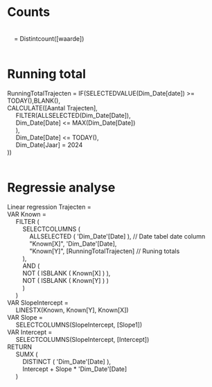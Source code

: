 # Counts<br>
<br>
&nbsp;&nbsp;&nbsp;&nbsp;= Distintcount([waarde])<br>
<br>

# Running total<br>

RunningTotalTrajecten = IF(SELECTEDVALUE(Dim_Date[date]) >= TODAY(),BLANK(),<br>
CALCULATE([Aantal Trajecten],<br>
&nbsp;&nbsp;&nbsp;&nbsp;    FILTER(ALLSELECTED(Dim_Date[Date]),<br>
&nbsp;&nbsp;&nbsp;&nbsp;    Dim_Date[Date] <= MAX(Dim_Date[Date])<br>
&nbsp;&nbsp;&nbsp;&nbsp;    ),<br>
&nbsp;&nbsp;&nbsp;&nbsp;    Dim_Date[Date] <= TODAY(),<br>
&nbsp;&nbsp;&nbsp;&nbsp;    Dim_Date[Jaar] = 2024<br>
))<br>
<br>

# Regressie analyse<br>

Linear regression Trajecten = <br>
VAR Known =<br>
&nbsp;&nbsp;&nbsp;&nbsp;    FILTER (<br>
&nbsp;&nbsp;&nbsp;&nbsp;&nbsp;&nbsp;&nbsp;&nbsp;        SELECTCOLUMNS (<br>
&nbsp;&nbsp;&nbsp;&nbsp;&nbsp;&nbsp;&nbsp;&nbsp;&nbsp;&nbsp;&nbsp;&nbsp;            ALLSELECTED ( 'Dim_Date'[Date] ), // Date tabel date column<br>
&nbsp;&nbsp;&nbsp;&nbsp;&nbsp;&nbsp;&nbsp;&nbsp;&nbsp;&nbsp;&nbsp;&nbsp;            "Known[X]", 'Dim_Date'[Date], <br>
&nbsp;&nbsp;&nbsp;&nbsp;&nbsp;&nbsp;&nbsp;&nbsp;&nbsp;&nbsp;&nbsp;&nbsp;            "Known[Y]", [RunningTotalTrajecten] // Runing totals<br>
&nbsp;&nbsp;&nbsp;&nbsp;&nbsp;&nbsp;&nbsp;&nbsp;        ),<br>
&nbsp;&nbsp;&nbsp;&nbsp;&nbsp;&nbsp;&nbsp;&nbsp;        AND (<br>
&nbsp;&nbsp;&nbsp;&nbsp;&nbsp;&nbsp;&nbsp;&nbsp;            NOT ( ISBLANK ( Known[X] ) ),<br>
&nbsp;&nbsp;&nbsp;&nbsp;&nbsp;&nbsp;&nbsp;&nbsp;            NOT ( ISBLANK ( Known[Y] ) )<br>
&nbsp;&nbsp;&nbsp;&nbsp;&nbsp;&nbsp;&nbsp;&nbsp;        )<br>
&nbsp;&nbsp;&nbsp;&nbsp;    )<br>
VAR SlopeIntercept =<br>
&nbsp;&nbsp;&nbsp;&nbsp;    LINESTX(Known, Known[Y], Known[X])<br>
VAR Slope =<br>
&nbsp;&nbsp;&nbsp;&nbsp;    SELECTCOLUMNS(SlopeIntercept, [Slope1])<br>
VAR Intercept = <br>
&nbsp;&nbsp;&nbsp;&nbsp;    SELECTCOLUMNS(SlopeIntercept, [Intercept])<br>
RETURN<br>
&nbsp;&nbsp;&nbsp;&nbsp;    SUMX (<br>
&nbsp;&nbsp;&nbsp;&nbsp;&nbsp;&nbsp;&nbsp;&nbsp;        DISTINCT ( 'Dim_Date'[Date] ),<br>
&nbsp;&nbsp;&nbsp;&nbsp;&nbsp;&nbsp;&nbsp;&nbsp;        Intercept + Slope * 'Dim_Date'[Date]<br>
&nbsp;&nbsp;&nbsp;&nbsp;    )<br>
